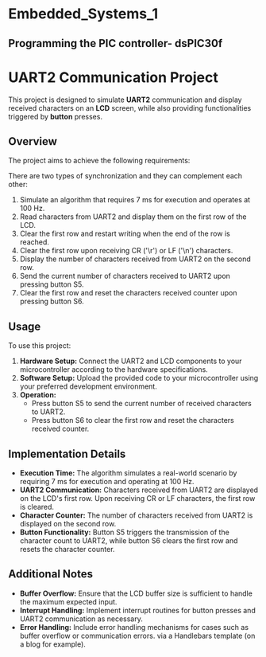 # Embedded_Systems_1
## Programming the PIC controller- dsPIC30f

# UART2 Communication Project



This project is designed to simulate **UART2** communication and display received characters on an **LCD** screen, while also providing functionalities triggered by **button** presses.


## Overview
The project aims to achieve the following requirements:

There are two types of synchronization and they can complement each other:
1.  Simulate an algorithm that requires 7 ms for execution and operates at 100 Hz.
2.  Read characters from UART2 and display them on the first row of the LCD.
3.  Clear the first row and restart writing when the end of the row is reached.
4.  Clear the first row upon receiving CR ('\r') or LF ('\n') characters.
5.  Display the number of characters received from UART2 on the second row.
6.  Send the current number of characters received to UART2 upon pressing button S5.
7.  Clear the first row and reset the characters received counter upon pressing button S6.

## Usage

To use this project:

1.  **Hardware Setup:** Connect the UART2 and LCD components to your microcontroller according to the hardware specifications.
2.  **Software Setup:** Upload the provided code to your microcontroller using your preferred development environment.
3.  **Operation:**
    -   Press button S5 to send the current number of received characters to UART2.
    -   Press button S6 to clear the first row and reset the characters received counter.
## Implementation Details

-   **Execution Time:** The algorithm simulates a real-world scenario by requiring 7 ms for execution and operating at 100 Hz.
-   **UART2 Communication:** Characters received from UART2 are displayed on the LCD's first row. Upon receiving CR or LF characters, the first row is cleared.
-   **Character Counter:** The number of characters received from UART2 is displayed on the second row.
-   **Button Functionality:** Button S5 triggers the transmission of the character count to UART2, while button S6 clears the first row and resets the character counter.

## Additional Notes

-   **Buffer Overflow:** Ensure that the LCD buffer size is sufficient to handle the maximum expected input.
-   **Interrupt Handling:** Implement interrupt routines for button presses and UART2 communication as necessary.
-   **Error Handling:** Include error handling mechanisms for cases such as buffer overflow or communication errors.
via a Handlebars template (on a blog for example).

